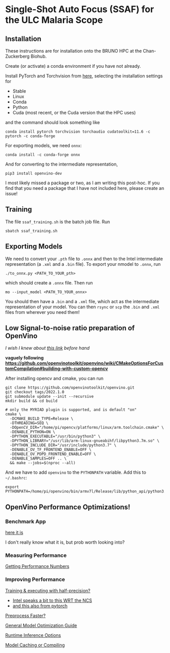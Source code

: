 # Single-Shot Auto Focus (SSAF) for the ULC Malaria Scope

## Installation

These instructions are for installation onto the BRUNO HPC at the Chan-Zuckerberg Biohub.

Create (or activate) a conda environment if you have not already.

Install PyTorch and Torchvision from [here](https://pytorch.org/get-started/locally/), selecting the installation settings for

- Stable
- Linux
- Conda
- Python
- Cuda (most recent, or the Cuda version that the HPC uses)

and the command should look something like

```console
conda install pytorch torchvision torchaudio cudatoolkit=11.6 -c pytorch -c conda-forge
```

For exporting models, we need `onnx`:

```console
conda install -c conda-forge onnx
```

And for converting to the intermediate representation,

```console
pip3 install openvino-dev
```

I most likely missed a package or two, as I am writing this post-hoc. If you find that you need a package that I have  not included here, please create an issue!


## Training

The file `ssaf_training.sh` is the batch job file. Run

```console
sbatch ssaf_training.sh
```


## Exporting Models

We need to convert your `.pth` file to `.onnx` and then to the Intel intermediate representation (a `.xml` and a `.bin` file). To export your nmodel to `.onnx`, run

```console
./to_onnx.py <PATH_TO_YOUR_pth>
```

which should create a `.onnx` file. Then run

```console
mo --input_model <PATH_TO_YOUR_onnx>
```

You should then have a `.bin` and a `.xml` file, which act as the intermediate representation of your model. You can then `rsync` or `scp` the `.bin` and `.xml` files from wherever you need them!



## Low Signal-to-noise ratio preparation of OpenVino

_I wish I knew about [this link](https://stackoverflow.com/collectives/intel/articles/72141365/how-to-convert-pytorch-model-and-run-it-with-openvino) before hand_

__vaguely following https://github.com/openvinotoolkit/openvino/wiki/CMakeOptionsForCustomCompilation#building-with-custom-opencv__

After installing opencv and cmake, you can run

```console
git clone https://github.com/openvinotoolkit/openvino.git
git checkout tags/2022.1.0
git submodule update --init --recursive
mkdir build && cd build
```

```
# only the MYRIAD plugin is supported, and is default "on"
cmake \
  -DCMAKE_BUILD_TYPE=Release \
  -DTHREADING=SEQ \
  -DOpenCV_DIR="/home/pi/opencv/platforms/linux/arm.toolchain.cmake" \
  -DENABLE_PYTHON=ON \
  -DPYTHON_EXECUTABLE="/usr/bin/python3" \
  -DPYTHON_LIBRARY="/usr/lib/arm-linux-gnueabihf/libpython3.7m.so" \
  -DPYTHON_INCLUDE_DIR="/usr/include/python3.7" \
  -DENABLE_OV_TF_FRONTEND_ENABLE=OFF \
  -DENABLE_OV_PDPD_FRONTEND_ENABLE=OFF \
  -DENABLE_SAMPLES=OFF .. \
  && make --jobs=$(nproc --all)
```

And we have to add `openvino` to the `PYTHONPATH` variable. Add this to `~/.bashrc`:
```console
export PYTHONPATH=/home/pi/openvino/bin/armv7l/Release/lib/python_api/python3.7:$PYTHONPATH
```


## OpenVino Performance Optimizations!

### Benchmark App

[here it is](https://docs.openvino.ai/latest/openvino_inference_engine_tools_benchmark_tool_README.html#run-the-tool)

I don't really know what it is, but prob worth looking into?

### Measuring Performance

[Getting Performance Numbers](https://docs.openvino.ai/latest/openvino_docs_MO_DG_Getting_Performance_Numbers.html#doxid-openvino-docs-m-o-d-g-getting-performance-numbers)

### Improving Performance

[Training & executing with half-precision?](https://pytorch.org/blog/accelerating-training-on-nvidia-gpus-with-pytorch-automatic-mixed-precision/)
- [Intel speaks a bit to this WRT the NCS](https://www.intel.com/content/www/us/en/developer/articles/technical/intel-neural-compute-stick-2-intel-ncs-2-and-16-floating-point-fp16.html)
- [and this also from pytorch](https://pytorch.org/docs/stable/amp.html)

[Preprocess Faster?](https://docs.openvino.ai/latest/openvino_docs_OV_UG_Preprocessing_Details.html#doxid-openvino-docs-o-v-u-g-preprocessing-details)

[General Model Optimization Guide](https://docs.openvino.ai/latest/openvino_docs_model_optimization_guide.html#doxid-openvino-docs-model-optimization-guide)

[Runtime Inference Options](https://docs.openvino.ai/latest/openvino_docs_deployment_optimization_guide_dldt_optimization_guide.html#doxid-openvino-docs-deployment-optimization-guide-dldt-optimization-guide)

[Model Caching or Compiling](https://docs.openvino.ai/latest/openvino_docs_OV_UG_Model_caching_overview.html#doxid-openvino-docs-o-v-u-g-model-caching-overview)
